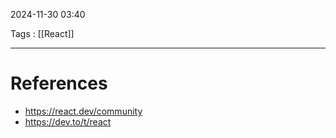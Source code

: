 2024-11-30 03:40

Tags : [[React]]

---
# References

- https://react.dev/community
- https://dev.to/t/react